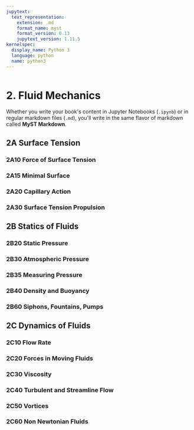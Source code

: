 ```yaml
---
jupytext:
  text_representation:
    extension: .md
    format_name: myst
    format_version: 0.13
    jupytext_version: 1.11.5
kernelspec:
  display_name: Python 3
  language: python
  name: python3
---
```


```{contents}
```

# 2. Fluid Mechanics

Whether you write your book's content in Jupyter Notebooks (`.ipynb`) or
in regular markdown files (`.md`), you'll write in the same flavor of markdown
called **MyST Markdown**.

## 2A	Surface Tension
### 2A10	Force of Surface Tension
### 2A15	Minimal Surface
### 2A20	Capillary Action
### 2A30	Surface Tension Propulsion
	
## 2B	Statics of Fluids
### 2B20	Static Pressure
### 2B30	Atmospheric Pressure
### 2B35	Measuring Pressure
### 2B40	Density and Buoyancy
### 2B60	Siphons, Fountains, Pumps
	
## 2C	Dynamics of Fluids
### 2C10	Flow Rate
### 2C20	Forces in Moving Fluids
### 2C30	Viscosity
### 2C40	Turbulent and Streamline Flow
### 2C50	Vortices
### 2C60	Non Newtonian Fluids
